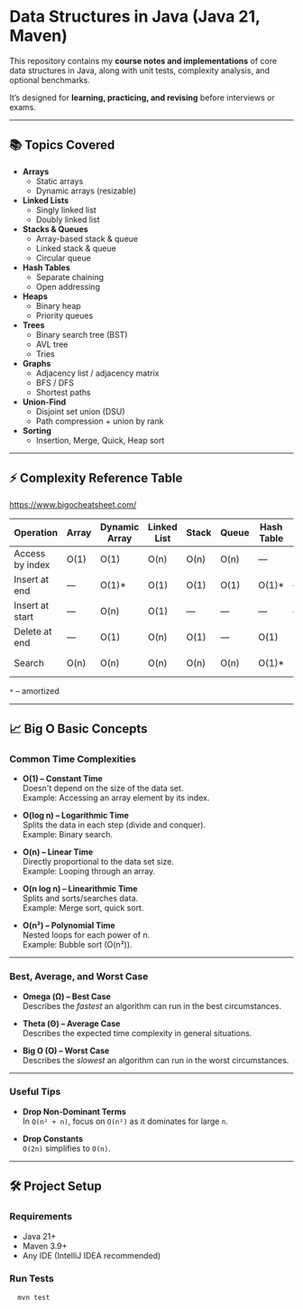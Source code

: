 # Data Structures in Java (Java 21, Maven)

This repository contains my **course notes and implementations** of core data structures in Java, along with unit tests, complexity analysis, and optional benchmarks.

It’s designed for **learning, practicing, and revising** before interviews or exams.

---

## 📚 Topics Covered

- **Arrays**
    - Static arrays
    - Dynamic arrays (resizable)
- **Linked Lists**
    - Singly linked list
    - Doubly linked list
- **Stacks & Queues**
    - Array-based stack & queue
    - Linked stack & queue
    - Circular queue
- **Hash Tables**
    - Separate chaining
    - Open addressing
- **Heaps**
    - Binary heap
    - Priority queues
- **Trees**
    - Binary search tree (BST)
    - AVL tree
    - Tries
- **Graphs**
    - Adjacency list / adjacency matrix
    - BFS / DFS
    - Shortest paths
- **Union-Find**
    - Disjoint set union (DSU)
    - Path compression + union by rank
- **Sorting**
    - Insertion, Merge, Quick, Heap sort

---

## ⚡ Complexity Reference Table
https://www.bigocheatsheet.com/

| Operation          | Array   | Dynamic Array | Linked List | Stack | Queue | Hash Table | Binary Heap | BST (avg) |
|--------------------|---------|--------------|-------------|-------|-------|------------|-------------|-----------|
| Access by index    | O(1)    | O(1)         | O(n)        | O(n)  | O(n)  | —          | O(n)        | O(log n)  |
| Insert at end      | —       | O(1)*        | O(1)        | O(1)  | O(1)  | O(1)*      | —           | O(log n)  |
| Insert at start    | —       | O(n)         | O(1)        | —     | —     | —          | —           | O(log n)  |
| Delete at end      | —       | O(1)         | O(n)        | O(1)  | —     | O(1)       | O(log n)    | O(log n)  |
| Search             | O(n)    | O(n)         | O(n)        | O(n)  | O(n)  | O(1)*      | O(n)        | O(log n)  |

`*` – amortized

---

## 📈 Big O Basic Concepts

### Common Time Complexities
- **O(1) – Constant Time**  
  Doesn't depend on the size of the data set.  
  Example: Accessing an array element by its index.

- **O(log n) – Logarithmic Time**  
  Splits the data in each step (divide and conquer).  
  Example: Binary search.

- **O(n) – Linear Time**  
  Directly proportional to the data set size.  
  Example: Looping through an array.

- **O(n log n) – Linearithmic Time**  
  Splits and sorts/searches data.  
  Example: Merge sort, quick sort.

- **O(n²) – Polynomial Time**  
  Nested loops for each power of n.  
  Example: Bubble sort (O(n²)).

---

### Best, Average, and Worst Case
- **Omega (Ω) – Best Case**  
  Describes the *fastest* an algorithm can run in the best circumstances.

- **Theta (Θ) – Average Case**  
  Describes the expected time complexity in general situations.

- **Big O (O) – Worst Case**  
  Describes the *slowest* an algorithm can run in the worst circumstances.

---

### Useful Tips
- **Drop Non-Dominant Terms**  
  In `O(n² + n)`, focus on `O(n²)` as it dominates for large `n`.

- **Drop Constants**  
  `O(2n)` simplifies to `O(n)`.

---

## 🛠 Project Setup

### Requirements
- Java 21+
- Maven 3.9+
- Any IDE (IntelliJ IDEA recommended)

### Run Tests
```bash
  mvn test
